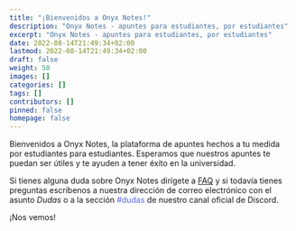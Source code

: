 ```yaml
---
title: "¡Bienvenidos a Onyx Notes!"
description: "Onyx Notes - apuntes para estudiantes, por estudiantes"
excerpt: "Onyx Notes - apuntes para estudiantes, por estudiantes"
date: 2022-08-14T21:49:34+02:00
lastmod: 2022-08-14T21:49:34+02:00
draft: false
weight: 50
images: []
categories: []
tags: []
contributors: []
pinned: false
homepage: false
---
```


Bienvenidos a Onyx Notes, la plataforma de apuntes hechos a tu medida por estudiantes para estudiantes. Esperamos que nuestros apuntes te puedan ser útiles y te ayuden a tener éxito en la universidad.

Si tienes alguna duda sobre Onyx Notes dirígete a [FAQ](/docs/preguntas-mas-frecuentes/) y si todavía tienes preguntas escríbenos a nuestra dirección de correo electrónico con el asunto <em>Dudas</em> o a la sección <span style="color:#5865F2">#dudas</span> de nuestro canal oficial de Discord.

¡Nos vemos!